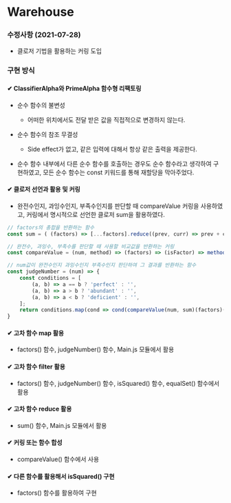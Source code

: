 # Warehouse

### 수정사항 (2021-07-28)
- 클로저 기법을 활용하는 커링 도입

### 구현 방식

#### ✔ ClassifierAlpha와 PrimeAlpha 함수형 리팩토링
- 순수 함수의 불변성
  - 어떠한 위치에서도 전달 받은 값을 직접적으로 변경하지 않는다.

- 순수 함수의 참조 무결성
  - Side effect가 없고, 같은 입력에 대해서 항상 같은 출력을 제공한다.

- 순수 함수 내부에서 다른 순수 함수를 호출하는 경우도 순수 함수라고 생각하여 구현하였고, 모든 순수 함수는 const 키워드를 통해 재할당을 막아주었다.

#### ✔ 클로저 선언과 활용 및 커링
- 완전수인지, 과잉수인지, 부족수인지를 판단할 때 compareValue 커링을 사용하였고, 커링에서 명시적으로 선언한 클로저 sum을 활용하였다.
```javascript
// factors의 총합을 반환하는 함수
const sum = ( (factors) => [...factors].reduce((prev, curr) => prev + curr) );  // 클로저

// 완전수, 과잉수, 부족수를 판단할 때 사용할 비교값을 반환하는 커링
const compareValue = (num, method) => (factors) => (isFactor) => method(factors(num, isFactor)) - num;

// num값이 완전수인지 과잉수인지 부족수인지 판단하여 그 결과를 반환하는 함수
const judgeNumber = (num) => {
    const conditions = [
        (a, b) => a == b ? 'perfect' : '',
        (a, b) => a > b ? 'abundant' : '',
        (a, b) => a < b ? 'deficient' : '',
    ];
    return conditions.map(cond => cond(compareValue(num, sum)(factors)(isFactor), num)).filter(res => res.length > 0);
}
```

#### ✔ 고차 함수 map 활용
- factors() 함수, judgeNumber() 함수, Main.js 모듈에서 활용

#### ✔ 고차 함수 filter 활용
- factors() 함수, judgeNumber() 함수, isSquared() 함수, equalSet() 함수에서 활용

#### ✔ 고차 함수 reduce 활용
- sum() 함수, Main.js 모듈에서 활용

#### ✔ 커링 또는 함수 합성
- compareValue() 함수에서 사용

#### ✔ 다른 함수를 활용해서 isSquared() 구현
- factors() 함수를 활용하여 구현
